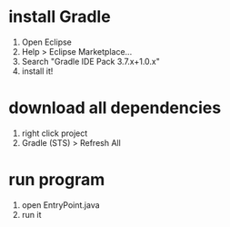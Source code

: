 # install Gradle 
  1. Open Eclipse
  2. Help > Eclipse Marketplace...
  3. Search "Gradle IDE Pack 3.7.x+1.0.x"
  4. install it!
  
# download all dependencies
  1. right click project
  2. Gradle (STS) > Refresh All
  
# run program
  1. open EntryPoint.java
  2. run it